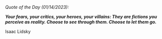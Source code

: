 *Quote of the Day (01/14/2023):*

_**Your fears, your critics, your heroes, your villains: They are fictions you perceive as reality. Choose to see through them. Choose to let them go.**_

Isaac Lidsky